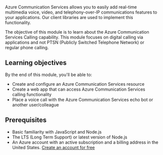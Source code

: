 Azure Communication Services allows you to easily add real-time multimedia voice, video, and telephony-over-IP communications features to your applications. Our client libraries are used to implement this functionality.

The objective of this module is to learn about the Azure Communication Services Calling capability. This module focuses on digital calling via applications and not PTSN (Publicly Switched Telephone Network) or regular phone calling.

## Learning objectives

By the end of this module, you'll be able to:

- Create and configure an Azure Communication Services resource
- Create a web app that can access Azure Communication Services calling functionality
- Place a voice call with the Azure Communication Services echo bot or another user/colleague

## Prerequisites

- Basic familiarity with JavaScript and Node.js
- The LTS (Long Term Support) or latest version of Node.js
- An Azure account with an active subscription and a billing address in the United States. [Create an account for free](https://azure.microsoft.com/free/?WT.mc_id=A261C142F)
